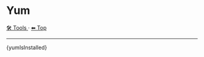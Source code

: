# Yum

<!-- TEMPLATE toolHeader 2 -->
[🛠️ Tools ](./index.md) &middot; [⬅ Top ](../index.md)
<hr />


{yumIsInstalled}
